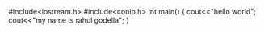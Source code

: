 #include<iostream.h>
#include<conio.h>
int main()
{
cout<<"hello world";
cout<<"my name is rahul godella";
}
